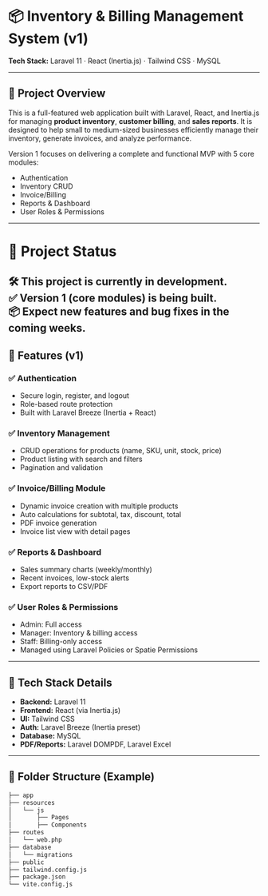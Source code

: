 # 📦 Inventory & Billing Management System (v1)

**Tech Stack:** Laravel 11 · React (Inertia.js) · Tailwind CSS · MySQL

---

## 📝 Project Overview

This is a full-featured web application built with Laravel, React, and Inertia.js for managing **product inventory**, **customer billing**, and **sales reports**. It is designed to help small to medium-sized businesses efficiently manage their inventory, generate invoices, and analyze performance.

Version 1 focuses on delivering a complete and functional MVP with 5 core modules:
- Authentication
- Inventory CRUD
- Invoice/Billing
- Reports & Dashboard
- User Roles & Permissions


---


# 🚧 Project Status

🛠️ This project is **currently in development**.  
✅ Version 1 (core modules) is being built.  
📦 Expect new features and bug fixes in the coming weeks.
---


## 🚀 Features (v1)

### ✅ Authentication
- Secure login, register, and logout
- Role-based route protection
- Built with Laravel Breeze (Inertia + React)

### ✅ Inventory Management
- CRUD operations for products (name, SKU, unit, stock, price)
- Product listing with search and filters
- Pagination and validation

### ✅ Invoice/Billing Module
- Dynamic invoice creation with multiple products
- Auto calculations for subtotal, tax, discount, total
- PDF invoice generation
- Invoice list view with detail pages

### ✅ Reports & Dashboard
- Sales summary charts (weekly/monthly)
- Recent invoices, low-stock alerts
- Export reports to CSV/PDF

### ✅ User Roles & Permissions
- Admin: Full access
- Manager: Inventory & billing access
- Staff: Billing-only access
- Managed using Laravel Policies or Spatie Permissions

---

## 🧩 Tech Stack Details

- **Backend:** Laravel 11
- **Frontend:** React (via Inertia.js)
- **UI:** Tailwind CSS
- **Auth:** Laravel Breeze (Inertia preset)
- **Database:** MySQL
- **PDF/Reports:** Laravel DOMPDF, Laravel Excel

---

## 📁 Folder Structure (Example)

```bash
├── app
├── resources
│   └── js
│       ├── Pages
│       ├── Components
├── routes
│   └── web.php
├── database
│   └── migrations
├── public
├── tailwind.config.js
├── package.json
└── vite.config.js
